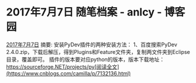 
# 2017年7月7日 随笔档案 - anlcy - 博客园






[2017年7月7日](https://www.cnblogs.com/camilla/archive/2017/07/07.html)
摘要: 安装PyDev插件的两种安装方法： 1、百度搜索PyDev 2.4.0.zip，下载后解压，得到Plugins和Feature文件夹，复制两文件夹到Eclipse目录，覆盖即可。 插件的版本要对应python的版本，版本下载地址：https://sourceforge.NET/projects/py[阅读全文](https://www.cnblogs.com/camilla/p/7132136.html)

